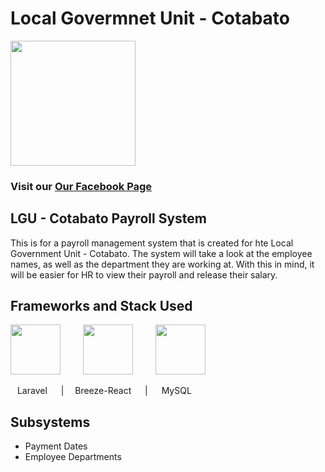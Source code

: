 # Local Govermnet Unit - Cotabato
<img src="https://cest-inc.com/wp-content/uploads/2020/05/Cotabato_City.svg-1024x1024.png" width="200" />


### Visit our [Our Facebook Page](https://www.facebook.com/CotabatoCityLGU/)

## LGU - Cotabato Payroll System

This is for a payroll management system that is created for hte Local Government Unit - Cotabato. The system will take a look at the employee names, as well as the department they are working at. With this in mind, it will be easier for HR to view their payroll and release their salary.

## Frameworks and Stack Used
<img src="https://logospng.org/download/laravel/logo-laravel-1024.png" width="80" /> &emsp; &emsp;<img src="https://avatars.githubusercontent.com/u/6954821?v=4&s=160" width="80" /> &emsp; &emsp;<img src="https://cdn.freebiesupply.com/logos/large/2x/mysql-5-logo-png-transparent.png" width="80" />

&ensp; Laravel  &emsp; |&emsp; Breeze-React &emsp;  | &emsp;  MySQL

## Subsystems
* Payment Dates
* Employee Departments
